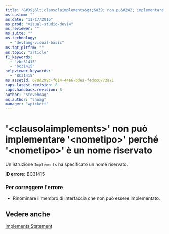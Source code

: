 ```yaml
---
title: "&#39;&lt;clausolaimplements&gt;&#39; non pu&#242; implementare &#39;&lt;nometipo&gt;&#39; perch&#233; &#39;&lt;nometipo&gt;&#39; &#232; un nome riservato | Microsoft Docs"
ms.custom: ""
ms.date: "11/17/2016"
ms.prod: "visual-studio-dev14"
ms.reviewer: ""
ms.suite: ""
ms.technology: 
  - "devlang-visual-basic"
ms.tgt_pltfrm: ""
ms.topic: "article"
f1_keywords: 
  - "vbc31415"
  - "bc31415"
helpviewer_keywords: 
  - "BC31415"
ms.assetid: 678d299c-f614-44e6-bdea-fedcc0772a71
caps.latest.revision: 8
caps.handback.revision: 8
author: "stevehoag"
ms.author: "shoag"
manager: "wpickett"
---
```

# &#39;&lt;clausolaimplements&gt;&#39; non pu&#242; implementare &#39;&lt;nometipo&gt;&#39; perch&#233; &#39;&lt;nometipo&gt;&#39; &#232; un nome riservato
Un'istruzione `Implements` ha specificato un nome riservato.  
  
 **ID errore:** BC31415  
  
### Per correggere l'errore  
  
-   Rinominare il membro di interfaccia che non può essere implementato.  
  
## Vedere anche  
 [Implements Statement](/dotnet/visual-basic/language-reference/statements/implements-statement)